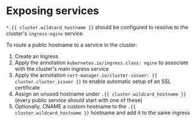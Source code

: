 # Exposing services

`*.{{ cluster.wildcard_hostname }}` should be configured to resolve to the cluster's `ingress-nginx` service.

To route a public hostname to a service in the cluster:

1. Create an Ingress
2. Apply the annotation `kubernetes.io/ingress.class: nginx` to associate with the cluster's main ingress service
3. Apply the annotation `cert-manager.io/cluster-issuer: {{ cluster.cluster_issuer }}` to enable automatic setup of an SSL certificate
4. Assign an unused hostname under `.{{ cluster.wildcard_hostname }}` (every public service should start with one of these)
5. Optionally, CNAME a custom hostname to the `.{{ cluster.wildcard_hostname }}` hostname and add it to the same ingress
